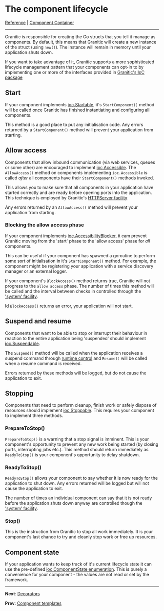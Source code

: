 # The component lifecycle
[Reference](README.md) | [Component Container](ioc-index.md)

---
Granitic is responsible for creating the Go structs that you tell it manage as components. By default, this means that
Granitic will create a new instance of the struct (using `new()`). The instance will remain in memory until your application 
shuts down.

If you want to take advantage of it, Granitic supports a more sophisticated lifecycle management pattern that your
components can opt-in to by implementing one or more of the interfaces provided in 
[Granitic's IoC package](https://godoc.org/github.com/graniticio/granitic/ioc)


## Start

If your component implements [ioc.Startable](https://godoc.org/github.com/graniticio/granitic/ioc#Startable), it's 
`StartComponent()` method will be called once Granitic has finished instantiating and configuring all
components.

This method is a good place to put any initialisation code. Any errors returned by a `StartComponent()` method will
prevent your application from starting.

## Allow access

Components that allow inbound communication (via web services, queues or some other) are encouraged to implement
[ioc.Accessible](https://godoc.org/github.com/graniticio/granitic/ioc#Accessible). The `AllowAccess()` method
on components implementing `ioc.Accessible` is called _after_ all components have their `StartComponent()` methods
invoked.

This allows you to make sure that all components in your application have started correctly and are ready before opening
ports into the application. This technique is employed by Granitic's [HTTPServer facility](fac-http-server.md)

Any errors returned by an `AllowAccess()` method will prevent your application from starting.


### Blocking the allow access phase

If your component implements [ioc.AccessibilityBlocker](https://godoc.org/github.com/graniticio/granitic/ioc#AccessibilityBlocker),
it cam prevent Granitic moving from the 'start' phase to the 'allow access' phase for _all_ components.

This can be useful if your component has spawned a goroutine to perform some sort of initialisation in it's `StartComponent()`
method. For example, the component might be registering your application with a service discovery manager or an external
logger.

If your component's `BlockAccess()` method returns true, Granitic will not progress to the `allow access` phase. The 
number of times this method will be called and the interval between checks in controlled through the ['system' facility](adm-system.md).

Id `BlockAccess()` returns an error, your application will not start.


## Suspend and resume

Components that want to be able to stop or interrupt their behaviour in reaction to the entire application being 
'suspended' should implement [ioc.Suspendable](https://godoc.org/github.com/graniticio/granitic/ioc#Suspendable).

The `Suspend()` method will be called when the application receives a suspend command through [runtime control](rtc-index.md) 
and `Resume()` will be called when a resume command is received. 

Errors returned by these methods will be logged, but do not cause the application to exit. 

## Stopping

Components that need to perform cleanup, finish work or safely dispose of resources should implement
[ioc.Stoppable](https://godoc.org/github.com/graniticio/granitic/ioc#Stoppable). This requires your component to implement
three methods.

### PrepareToStop()

`PrepareToStop()` is a warning that a stop signal is imminent. This is your component's opportunity to prevent any new
work being started (by closing ports, interrupting jobs etc.). This method should return immediately as `ReadyToStop()`
is your component's opportunity to delay shutdown.

### ReadyToStop()

`ReadyToStop()` allows your component to say whether it is now ready for the application to shut down. Any errors
returned will be logged but will not cause the application to exit.

The number of times an individual component can say that it is not ready before the application shuts down anyway are
controlled though the ['system' facility](adm-system.md).


### Stop()

This is the instruction from Granitic to stop all work immediately. It is your component's last chance to try and 
cleanly stop work or free up resources.

## Component state

If your application wants to keep track of it's current lifecycle state it can use the pre-defined 
[ioc.ComponentState enumeration](https://godoc.org/github.com/graniticio/granitic/ioc#ComponentState). This is
purely a convenience for your component - the values are not read or set by the framework.

---
**Next**: [Decorators](ioc-decorators.md)

**Prev**: [Component templates](ioc-templates.md)
